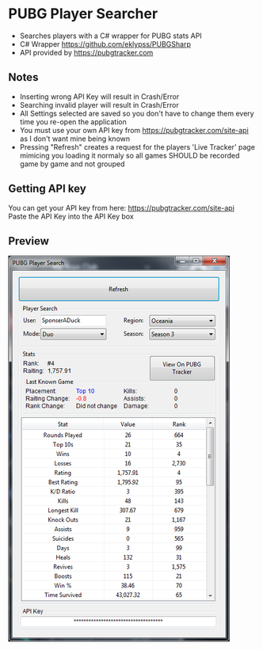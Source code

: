 # PUBG Player Searcher
* Searches players with a C# wrapper for PUBG stats API
* C# Wrapper https://github.com/eklypss/PUBGSharp
* API provided by https://pubgtracker.com

## Notes
* Inserting wrong API Key will result in Crash/Error
* Searching invalid player will result in Crash/Error
* All Settings selected are saved so you don't have to change them every time you re-open the application
* You must use your own API key from https://pubgtracker.com/site-api as I don't want mine being known
* Pressing "Refresh" creates a request for the players 'Live Tracker' page mimicing you loading it normaly so all games SHOULD be recorded game by game and not grouped

## Getting API key
You can get your API key from here: https://pubgtracker.com/site-api  
Paste the API Key into the API Key box


## Preview
![Preview](https://raw.githubusercontent.com/DetectiveSquirrel/PUBGPlayerSearch/master/images/preview.png)